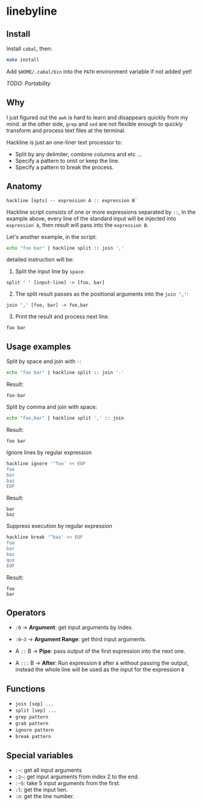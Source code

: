 # linebyline


## Install

Install `cabal`, then:

```bash
make install
```

Add `$HOME/.cabal/bin` into the `PATH` environment variable if not added yet!

*TODO: Portability*

## Why

I just figured out the `awk` is hard to learn and disappears
quickly from my mind. at the other side, `grep` and `sed` are not flexible
enough to quickly transform and process text files at the terminal.

Hackline is just an one-liner text processor to:

- Split by any delimiter, combine columns and etc ...
- Specify a pattern to omit or keep the line.
- Specify a pattern to break the process.


## Anatomy

```
hackline [opts] -- expression A :: expression B`
```


Hackline script consists of one or more expressions separated by `::`, In 
the example above, every line of the standard input will be injected into 
`expression A`, then result will pass into the `expression B`.


Let's another example, in the script:

```bash
echo "foo bar" | hackline split :: join ','

``` 

detailed instruction will be:

1. Split the input line by `space`:

```
split ' ' [input-line] -> [foo, bar]
```

2. The split result passes as the positional arguments into the `join ','`:

```
join ',' [foo, bar] -> foo,bar
```

3. Print the result and process next line.

```
foo bar
```

## Usage examples

Split by space and join with `-`:

```bash
echo "foo bar" | hackline split :: join '-'
```

Result: 

```
foo-bar
```

Split by comma and join with space:

```bash
echo "foo,bar" | hackline split ',' :: join
```

Result: 

```
foo bar
```

Ignore lines by regular expression

```bash
hackline ignore '^foo' << EOF
foo
bar
baz
EOF
```

Result: 

```
bar
baz
```

Suppress execution by regular expression

```bash
hackline break '^baz' << EOF
foo
bar
baz
qux
EOF
```

Result: 

```
foo
bar
```


## Operators

- `:0` -> **Argument**: get input arguments by index.
- `:0~3` -> **Argument Range**: get third input arguments.
- A `::` B -> **Pipe**: pass output of the first expression into the next one.

- A `:::` B -> **After**: Run expression `B` after `A` without passing the
    output, instead the whole line will be used as the input for the expression
    `B`

## Functions

- `join [sep] ...`
- `split [sep] ...`
- `grep pattern`
- `grab pattern`
- `ignore pattern`
- `break pattern`

## Special variables

- `:~`: get all input arguments
- `:2~`: get input arguments from index 2 to the end.
- `:~5`: take 5 input arguments from the first.
- `:l`: get the input lien.
- `:n`: get the line number.
